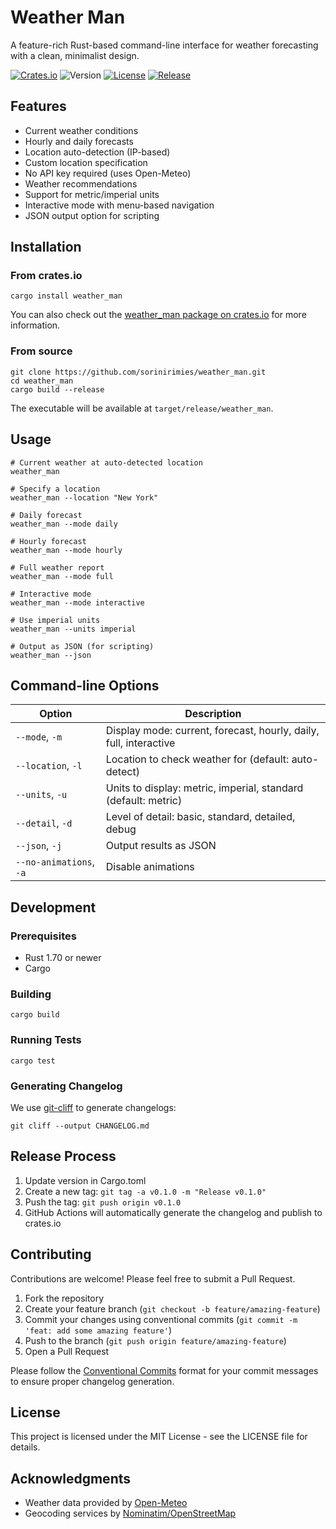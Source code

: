 # Weather Man

A feature-rich Rust-based command-line interface for weather forecasting with a clean, minimalist design.

[![Crates.io](https://img.shields.io/crates/v/weather_man.svg)](https://crates.io/crates/weather_man)
![Version](https://img.shields.io/badge/version-0.1.6-blue.svg)
[![License](https://img.shields.io/badge/license-MIT-green.svg)](LICENSE)
[![Release](https://github.com/sorinirimies/weather_man/actions/workflows/release.yml/badge.svg)](https://github.com/sorinirimies/weather_man/actions/workflows/release.yml)
## Features

- Current weather conditions
- Hourly and daily forecasts
- Location auto-detection (IP-based)
- Custom location specification
- No API key required (uses Open-Meteo)
- Weather recommendations
- Support for metric/imperial units
- Interactive mode with menu-based navigation
- JSON output option for scripting

## Installation

### From crates.io

```
cargo install weather_man
```

You can also check out the [weather_man package on crates.io](https://crates.io/crates/weather_man) for more information.

### From source

```
git clone https://github.com/sorinirimies/weather_man.git
cd weather_man
cargo build --release
```

The executable will be available at `target/release/weather_man`.

## Usage

```
# Current weather at auto-detected location
weather_man

# Specify a location
weather_man --location "New York"

# Daily forecast
weather_man --mode daily

# Hourly forecast
weather_man --mode hourly

# Full weather report
weather_man --mode full

# Interactive mode
weather_man --mode interactive

# Use imperial units
weather_man --units imperial

# Output as JSON (for scripting)
weather_man --json
```

## Command-line Options

| Option | Description |
|--------|-------------|
| `--mode`, `-m` | Display mode: current, forecast, hourly, daily, full, interactive |
| `--location`, `-l` | Location to check weather for (default: auto-detect) |
| `--units`, `-u` | Units to display: metric, imperial, standard (default: metric) |
| `--detail`, `-d` | Level of detail: basic, standard, detailed, debug |
| `--json`, `-j` | Output results as JSON |
| `--no-animations`, `-a` | Disable animations |

## Development

### Prerequisites

- Rust 1.70 or newer
- Cargo

### Building

```
cargo build
```

### Running Tests

```
cargo test
```

### Generating Changelog

We use [git-cliff](https://github.com/orhun/git-cliff) to generate changelogs:

```
git cliff --output CHANGELOG.md
```

## Release Process

1. Update version in Cargo.toml
2. Create a new tag: `git tag -a v0.1.0 -m "Release v0.1.0"`
3. Push the tag: `git push origin v0.1.0`
4. GitHub Actions will automatically generate the changelog and publish to crates.io

## Contributing

Contributions are welcome! Please feel free to submit a Pull Request.

1. Fork the repository
2. Create your feature branch (`git checkout -b feature/amazing-feature`)
3. Commit your changes using conventional commits (`git commit -m 'feat: add some amazing feature'`)
4. Push to the branch (`git push origin feature/amazing-feature`)
5. Open a Pull Request

Please follow the [Conventional Commits](https://www.conventionalcommits.org/) format for your commit messages to ensure proper changelog generation.

## License

This project is licensed under the MIT License - see the LICENSE file for details.

## Acknowledgments

- Weather data provided by [Open-Meteo](https://open-meteo.com/)
- Geocoding services by [Nominatim/OpenStreetMap](https://nominatim.openstreetmap.org/)
